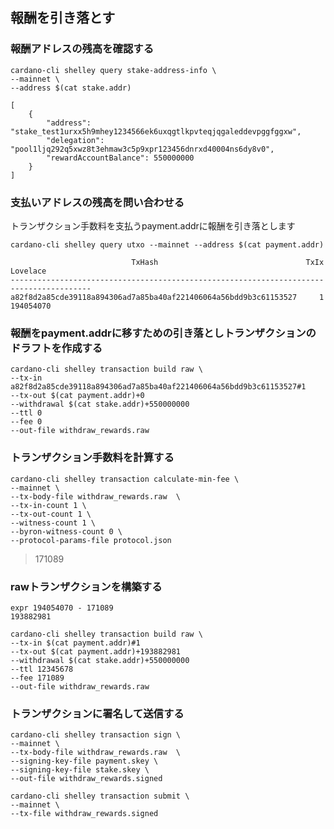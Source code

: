 ## 報酬を引き落とす


### 報酬アドレスの残高を確認する

    cardano-cli shelley query stake-address-info \
    --mainnet \
    --address $(cat stake.addr)

    [
        {
            "address": "stake_test1urxx5h9mhey1234566ek6uxqgtlkpvteqjqgaleddevpggfggxw",
            "delegation": "pool1ljq292q5xwz8t3ehmaw3c5p9xpr123456dnrxd40004ns6dy8v0",
            "rewardAccountBalance": 550000000
        }
    ]


### 支払いアドレスの残高を問い合わせる

トランザクション手数料を支払うpayment.addrに報酬を引き落とします

    cardano-cli shelley query utxo --mainnet --address $(cat payment.addr)

                               TxHash                                 TxIx        Lovelace
    ----------------------------------------------------------------------------------------
    a82f8d2a85cde39118a894306ad7a85ba40af221406064a56bdd9b3c61153527     1         194054070



### 報酬をpayment.addrに移すための引き落としトランザクションのドラフトを作成する

    cardano-cli shelley transaction build raw \
    --tx-in a82f8d2a85cde39118a894306ad7a85ba40af221406064a56bdd9b3c61153527#1
    --tx-out $(cat payment.addr)+0
    --withdrawal $(cat stake.addr)+550000000
    --ttl 0
    --fee 0
    --out-file withdraw_rewards.raw

### トランザクション手数料を計算する

    cardano-cli shelley transaction calculate-min-fee \
    --mainnet \
    --tx-body-file withdraw_rewards.raw  \
    --tx-in-count 1 \
    --tx-out-count 1 \
    --witness-count 1 \
    --byron-witness-count 0 \
    --protocol-params-file protocol.json

   > 171089

### rawトランザクションを構築する

    expr 194054070 - 171089
    193882981

    cardano-cli shelley transaction build raw \
    --tx-in $(cat payment.addr)#1
    --tx-out $(cat payment.addr)+193882981
    --withdrawal $(cat stake.addr)+550000000
    --ttl 12345678
    --fee 171089
    --out-file withdraw_rewards.raw    

### トランザクションに署名して送信する

    cardano-cli shelley transaction sign \
    --mainnet \
    --tx-body-file withdraw_rewards.raw  \
    --signing-key-file payment.skey \
    --signing-key-file stake.skey \
    --out-file withdraw_rewards.signed

    cardano-cli shelley transaction submit \
    --mainnet \
    --tx-file withdraw_rewards.signed
